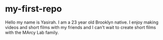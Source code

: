 # my-first-repo
Hello my name is Yasirah. I am a 23 year old Brooklyn native. I enjoy making videos and short films with my friends and I can't wait to create short films with the MArcy Lab family.
